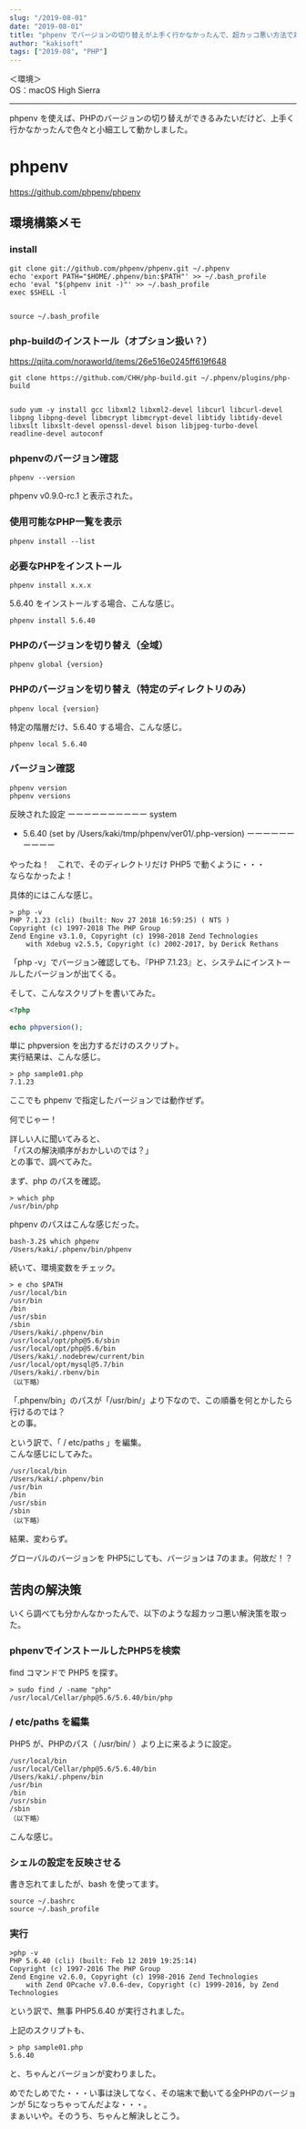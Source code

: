 ```yaml
---
slug: "/2019-08-01"
date: "2019-08-01"
title: "phpenv でバージョンの切り替えが上手く行かなかったんで、超カッコ悪い方法で対処した。"
author: "kakisoft"
tags: ["2019-08", "PHP"]
---
```

＜環境＞  
OS：macOS High Sierra  
_____________________________

phpenv を使えば、PHPのバージョンの切り替えができるみたいだけど、上手く行かなかったんで色々と小細工して動かしました。  

# phpenv
<https://github.com/phpenv/phpenv>  


## 環境構築メモ

### install
```
git clone git://github.com/phpenv/phpenv.git ~/.phpenv
echo 'export PATH="$HOME/.phpenv/bin:$PATH"' >> ~/.bash_profile
echo 'eval "$(phpenv init -)"' >> ~/.bash_profile
exec $SHELL -l


source ~/.bash_profile
```


### php-buildのインストール（オプション扱い？）
https://qiita.com/noraworld/items/26e516e0245ff619f648
```
git clone https://github.com/CHH/php-build.git ~/.phpenv/plugins/php-build


sudo yum -y install gcc libxml2 libxml2-devel libcurl libcurl-devel libpng libpng-devel libmcrypt libmcrypt-devel libtidy libtidy-devel libxslt libxslt-devel openssl-devel bison libjpeg-turbo-devel readline-devel autoconf
```

### phpenvのバージョン確認
```
phpenv --version
```
phpenv v0.9.0-rc.1 と表示された。  


### 使用可能なPHP一覧を表示
```
phpenv install --list
```


### 必要なPHPをインストール
```
phpenv install x.x.x
```
5.6.40 をインストールする場合、こんな感じ。  
```
phpenv install 5.6.40
```


### PHPのバージョンを切り替え（全域）
```
phpenv global {version}
```

### PHPのバージョンを切り替え（特定のディレクトリのみ）
```
phpenv local {version}
```
特定の階層だけ、5.6.40 する場合、こんな感じ。  
```
phpenv local 5.6.40
```


### バージョン確認
```
phpenv version
phpenv versions
```
反映された設定
ーーーーーーーーーー
  system
* 5.6.40 (set by /Users/kaki/tmp/phpenv/ver01/.php-version)
ーーーーーーーーーー

やったね！　これで、そのディレクトリだけ PHP5 で動くように・・・  
ならなかったよ！  


具体的にはこんな感じ。  
```
> php -v
PHP 7.1.23 (cli) (built: Nov 27 2018 16:59:25) ( NTS )
Copyright (c) 1997-2018 The PHP Group
Zend Engine v3.1.0, Copyright (c) 1998-2018 Zend Technologies
    with Xdebug v2.5.5, Copyright (c) 2002-2017, by Derick Rethans
```
「php -v」でバージョン確認しても、『PHP 7.1.23』と、システムにインストールしたバージョンが出てくる。

そして、こんなスクリプトを書いてみた。  
```php
<?php
  
echo phpversion();
```
単に phpversion を出力するだけのスクリプト。  
実行結果は、こんな感じ。  


```
> php sample01.php
7.1.23
```
ここでも phpenv で指定したバージョンでは動作ぜず。  


何でじゃー！  

詳しい人に聞いてみると、  
「パスの解決順序がおかしいのでは？」  
との事で、調べてみた。  

まず、php のパスを確認。  
```
> which php
/usr/bin/php
```

phpenv のパスはこんな感じだった。  
```
bash-3.2$ which phpenv
/Users/kaki/.phpenv/bin/phpenv
```

続いて、環境変数をチェック。  
```
> e cho $PATH
/usr/local/bin 
/usr/bin 
/bin 
/usr/sbin 
/sbin 
/Users/kaki/.phpenv/bin 
/usr/local/opt/php@5.6/sbin 
/usr/local/opt/php@5.6/bin 
/Users/kaki/.nodebrew/current/bin 
/usr/local/opt/mysql@5.7/bin 
/Users/kaki/.rbenv/bin
（以下略）
```

「.phpenv/bin」のパスが「/usr/bin/」より下なので、この順番を何とかしたら行けるのでは？  
との事。  

という訳で、「 / etc/paths 」を編集。  
こんな感じにしてみた。  

```
/usr/local/bin
/Users/kaki/.phpenv/bin
/usr/bin
/bin
/usr/sbin
/sbin
（以下略）
```

結果、変わらず。  

グローバルのバージョンを PHP5にしても、バージョンは 7のまま。何故だ！？  


## 苦肉の解決策

いくら調べても分かんなかったんで、以下のような超カッコ悪い解決策を取った。  


### phpenvでインストールしたPHP5を検索
find コマンドで PHP5 を探す。  
```
> sudo find / -name "php"
/usr/local/Cellar/php@5.6/5.6.40/bin/php
```

### / etc/paths を編集
PHP5 が、PHPのパス（ /usr/bin/ ）より上に来るように設定。  
```
/usr/local/bin
/usr/local/Cellar/php@5.6/5.6.40/bin
/Users/kaki/.phpenv/bin
/usr/bin
/bin
/usr/sbin
/sbin
（以下略）
```
こんな感じ。

### シェルの設定を反映させる
書き忘れてましたが、bash を使ってます。  
```
source ~/.bashrc
source ~/.bash_profile
```


### 実行
```
>php -v
PHP 5.6.40 (cli) (built: Feb 12 2019 19:25:14) 
Copyright (c) 1997-2016 The PHP Group
Zend Engine v2.6.0, Copyright (c) 1998-2016 Zend Technologies
    with Zend OPcache v7.0.6-dev, Copyright (c) 1999-2016, by Zend Technologies
```
という訳で、無事 PHP5.6.40 が実行されました。  

上記のスクリプトも、  
```
> php sample01.php
5.6.40
```
と、ちゃんとバージョンが変わりました。  

めでたしめでた・・・い事は決してなく、その端末で動いてる全PHPのバージョンが 5になっちゃってんだよな・・・。  
まぁいいや。そのうち、ちゃんと解決しとこう。  

